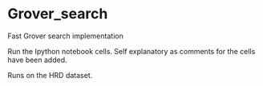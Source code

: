 # Grover_search
Fast Grover search implementation

Run the Ipython notebook cells. Self explanatory as comments for the cells have been added.

Runs on the HRD dataset.
